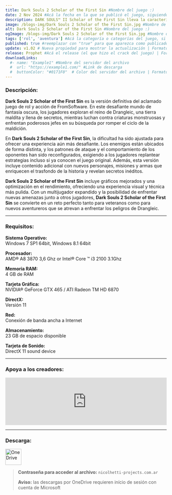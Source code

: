 ```yaml
---
title: Dark Souls 2 Scholar of the First Sin #Nombre del juego :)
date: 2 Nov 2024 #Acá la fecha en la que se publicó el juego, siguiendo este formato: Dia "30", Mes "Oct", Año "2024" = como debe quedar: 30 Oct 2024
description: DARK SOULS™ II Scholar of the First Sin lleva la característica oscuridad de la franquicia y su apasionante jugabilidad a un nuevo nivel. Únete al oscuro viaje y experimenta los sobrecogedores encuentros con enemigos, los peligros diabólicos y los desafíos implacables. #Acá una mini descripción del juego
image: /blogs-img/Dark Souls 2 Scholar of the First Sin.jpg #Nombre de la imagen, por lo general es exactamente el mismo nombre que el juego excluyendo lo ":" (Dos puntos)
alt: Dark Souls 2 Scholar of the First Sin #Nombre del juego :)
ogImage: /blogs-img/Dark Souls 2 Scholar of the First Sin.jpg #Nombre de la imagen, por lo general es exactamente el mismo nombre que el juego excluyendo lo ":" (Dos puntos)
tags: ['rol', 'aventura'] #Acá la categoría o categorías del juego, si es más de una se coloca en este formato: ['categoría1', 'categoría2']
published: true #reemplazar con "true" para que aparezca como publicado
update: v1.02 # Nueva propiedad para mostrar la actualización | Formato: v1.0.0
release: Prophet #Acá el release (el que hizo el crack del juego) | Formato: Nicolhetti
downloadLinks:
  #- name: "Example1" #Nombre del servidor del archivo
  #  url: "https://example1.com/" #Link de descarga
  #  buttonColor: "#0171F0"  # Color del servidor del archivo | Formato hexadecimal | MediaFire: #0171F0 | Buzzheavier: #FF6600 |
---
```


<!--En VSCode seleccionando una palabra, por ejemplo: "Dark Souls 2 Scholar of the First Sin" y apretando Ctrl+F2 se seleccionan todas las palabras iguales-->

### Descripción:
**Dark Souls 2 Scholar of the First Sin** es la versión definitiva del aclamado juego de rol y acción de FromSoftware. En este desafiante mundo de fantasía oscura, los jugadores exploran el reino de Drangleic, una tierra maldita y llena de secretos, mientras luchan contra criaturas monstruosas y enfrentan poderosos jefes en su búsqueda por romper el ciclo de la maldición.

En **Dark Souls 2 Scholar of the First Sin**, la dificultad ha sido ajustada para ofrecer una experiencia aún más desafiante. Los enemigos están ubicados de forma distinta, y los patrones de ataque y el comportamiento de los oponentes han sido reconfigurados, exigiendo a los jugadores replantear estrategias incluso si ya conocen el juego original. Además, esta versión incluye contenido adicional con nuevos personajes, misiones y armas que enriquecen el trasfondo de la historia y revelan secretos inéditos.

**Dark Souls 2 Scholar of the First Sin** incluye gráficos mejorados y una optimización en el rendimiento, ofreciendo una experiencia visual y técnica más pulida. Con un multijugador expandido y la posibilidad de enfrentar nuevas amenazas junto a otros jugadores, **Dark Souls 2 Scholar of the First Sin** se convierte en un reto perfecto tanto para veteranos como para nuevos aventureros que se atrevan a enfrentar los peligros de Drangleic.

<!--Prompt para Chat-GPT: Hazme una descripción para el juego "Dark Souls 2 Scholar of the First Sin" y cada que menciones "Dark Souls 2 Scholar of the  Sin" ponlo en negrita -->

---

### Requisitos:
**Sistema Operativo:**  
Windows 7 SP1 64bit, Windows 8.1 64bit

**Procesador:**  
AMD® A8 3870 3,6 Ghz or Intel® Core ™ i3 2100 3.1Ghz

**Memoria RAM:**  
4 GB de RAM

**Tarjeta Gráfica:**  
NVIDIA® GeForce GTX 465 / ATI Radeon TM HD 6870

**DirectX:**  
Versión 11

**Red:**  
Conexión de banda ancha a Internet

**Almacenamiento:**  
23 GB de espacio disponible

**Tarjeta de Sonido:**  
DirectX 11 sound device

<!--Si falta o sobra un requisito se quita o se agrega manteniendo el mismo formato-->

---

### Apoya a los creadores:
<iframe src="https://store.steampowered.com/widget/335300/" frameborder="0" style="background-color: transparent; width: 100% !important; aspect-ratio: 646 / 190;"></iframe>

<!--Reemplazar los numeros (AppID) del juego (en este caso 2668510) por el numero (AppID) correspondiente con el juego a publicar-->
<!--El AppID se encuentra en la URL del Juego en Steam-->

---

### Descarga:

[<img src="https://gist.github.com/cxmeel/0dbc95191f239b631c3874f4ccf114e2/raw/download.svg" alt="OneDrive" height="50" />](https://1drv.ms/u/s!Ah59IBm0qGurh70MJkkObg2pTI9-Rw?e=0JKuKt)

<!-- # se debe reemplazar por el link de descarga-->

<!--NOMBRE-DEL-SERVICIO se debe reemplazar por el servicio donde está subido el juego-->

> **Contraseña para acceder al archivo:** `nicolhetti-projects.com.ar`
>
> **Aviso:** las descargas por OneDrive requieren início de sesión con cuenta de Microsoft